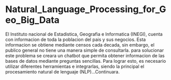 # Natural_Language_Processing_for_Geo_Big_Data

El Instituto nacional de Estadistica, Geografia e Informatica (INEGI), cuenta con informacion de toda la poblacion del pais y sus negocios. Esta informacion se obtiene mediante censos cada decada, sin embargo, el publico general no tiene una manera simple de consultarla. para solucionar este problema se creara un chatbot que permita obtener informacion de las bases de datos mediante preguntas sencillas. Para lograr esto, es necesario utilizar diferentes herramientas e integrarlas, siendo la principal el procesamiento natural de lenguaje (NLP)...Continuara.
